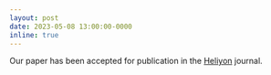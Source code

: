 ```yaml
---
layout: post
date: 2023-05-08 13:00:00-0000
inline: true
---
```


Our paper has been accepted for publication in the <a href="https://doi.org/10.1016/j.heliyon.2023.e16110">Heliyon</a> journal.
